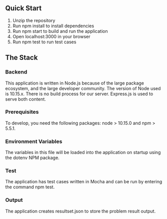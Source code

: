 ## Quick Start

1. Unzip the repository
2. Run npm install to install dependencies
3. Run npm start to build and run the application
4. Open localhost:3000 in your browser
5. Run npm test to run test cases

## The Stack

### Backend
This application is written in Node.js because of the large package ecosystem, and the large developer community. The version of Node used is 10.15.x. There is no build process for our server. Express.js is used to serve both content. 

### Prerequisites
To develop, you need the following packages:
node > 10.15.0 and npm > 5.5.1.

### Environment Variables
The variables in this file will be loaded into the application on startup using the dotenv NPM package.

### Test
The application has test cases written in Mocha and can be run by entering the command npm test.

### Output
The application creates resultset.json to store the problem result output.